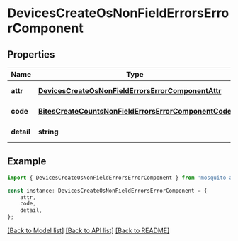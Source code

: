 # DevicesCreateOsNonFieldErrorsErrorComponent


## Properties

Name | Type | Description | Notes
------------ | ------------- | ------------- | -------------
**attr** | [**DevicesCreateOsNonFieldErrorsErrorComponentAttr**](DevicesCreateOsNonFieldErrorsErrorComponentAttr.md) |  | [default to undefined]
**code** | [**BitesCreateCountsNonFieldErrorsErrorComponentCode**](BitesCreateCountsNonFieldErrorsErrorComponentCode.md) |  | [default to undefined]
**detail** | **string** |  | [default to undefined]

## Example

```typescript
import { DevicesCreateOsNonFieldErrorsErrorComponent } from 'mosquito-alert';

const instance: DevicesCreateOsNonFieldErrorsErrorComponent = {
    attr,
    code,
    detail,
};
```

[[Back to Model list]](../README.md#documentation-for-models) [[Back to API list]](../README.md#documentation-for-api-endpoints) [[Back to README]](../README.md)
